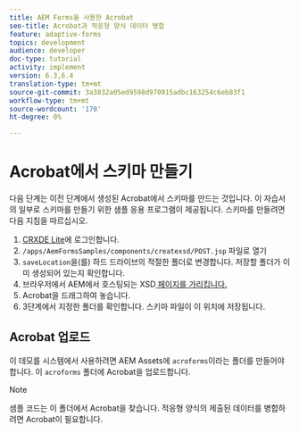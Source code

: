 ```yaml
---
title: AEM Forms을 사용한 Acrobat
seo-title: Acrobat과 적응형 양식 데이터 병합
feature: adaptive-forms
topics: development
audience: developer
doc-type: tutorial
activity: implement
version: 6.3,6.4
translation-type: tm+mt
source-git-commit: 3a3832a05ed9598d970915adbc163254c6eb83f1
workflow-type: tm+mt
source-wordcount: '170'
ht-degree: 0%

---
```



# Acrobat에서 스키마 만들기

다음 단계는 이전 단계에서 생성된 Acrobat에서 스키마를 만드는 것입니다. 이 자습서의 일부로 스키마를 만들기 위한 샘플 응용 프로그램이 제공됩니다. 스키마를 만들려면 다음 지침을 따르십시오.

1. [CRXDE Lite](http://localhost:4502/crx/de)에 로그인합니다.
2. `/apps/AemFormsSamples/components/createxsd/POST.jsp` 파일로 열기
3. `saveLocation`을(를) 하드 드라이브의 적절한 폴더로 변경합니다. 저장할 폴더가 이미 생성되어 있는지 확인합니다.
4. 브라우저에서 AEM에서 호스팅되는 XSD[ 페이지를 가리킵니다.](http://localhost:4502/content/DocumentServices/CreateXsd.html)
5. Acrobat을 드래그하여 놓습니다.
6. 3단계에서 지정한 폴더를 확인합니다. 스키마 파일이 이 위치에 저장됩니다.

## Acrobat 업로드

이 데모를 시스템에서 사용하려면 AEM Assets에 `acroforms`이라는 폴더를 만들어야 합니다. 이 `acroforms` 폴더에 Acrobat을 업로드합니다.

>[!NOTE]
>
>샘플 코드는 이 폴더에서 Acrobat을 찾습니다. 적응형 양식의 제출된 데이터를 병합하려면 Acrobat이 필요합니다.
